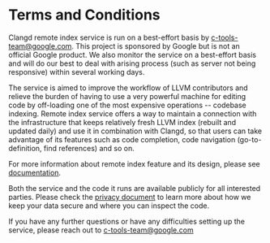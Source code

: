 # Terms and Conditions

Clangd remote index service is run on a best-effort basis by
c-tools-team@google.com. This project is sponsored by Google but is not an
official Google product. We also monitor the service on a best-effort basis and
will do our best to deal with arising process (such as server not being
responsive) within several working days.

The service is aimed to improve the workflow of LLVM contributors and relieve
the burden of having to use a very powerful machine for editing code by
off-loading one of the most expensive operations -- codebase indexing. Remote
index service offers a way to maintain a connection with the infrastructure that
keeps relatively fresh LLVM index (rebuilt and updated daily) and use it in
combination with Clangd, so that users can take advantage of its features such
as code completion, code navigation (go-to-definition, find references) and so
on.

For more information about remote index feature and its design, please see
[documentation](https://clangd.llvm.org/remote-index.html).

Both the service and the code it runs are available publicly for all interested
parties. Please check the [privacy document](llvm.clangd-index.dev/privacy) to
learn more about how we keep your data secure and where you can inspect the
code.

If you have any further questions or have any difficulties setting up the
service, please reach out to c-tools-team@google.com
